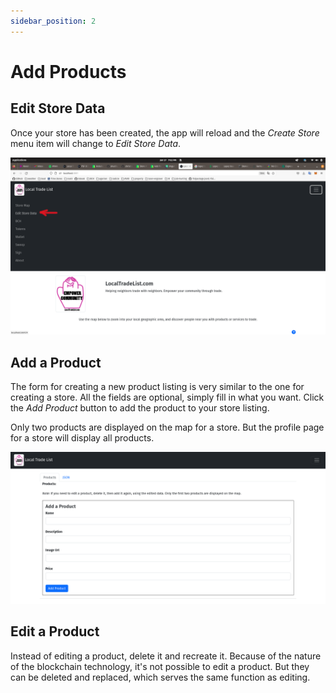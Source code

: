 ```yaml
---
sidebar_position: 2
---
```


# Add Products

## Edit Store Data

Once your store has been created, the app will reload and the *Create Store* menu item will change to *Edit Store Data*.

![Edit Store Data](./edit-store.png)

## Add a Product

The form for creating a new product listing is very similar to the one for creating a store. All the fields are optional, simply fill in what you want. Click the *Add Product* button to add the product to your store listing.

Only two products are displayed on the map for a store. But the profile page for a store will display all products.

![Add a Product](./add-product.png)

## Edit a Product

Instead of editing a product, delete it and recreate it. Because of the nature of the blockchain technology, it's not possible to edit a product. But they can be deleted and replaced, which serves the same function as editing.
